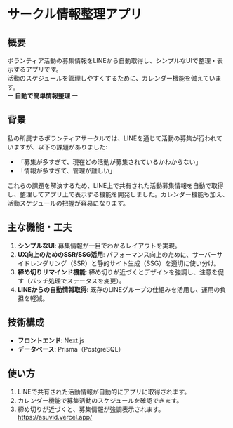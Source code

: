 # サークル情報整理アプリ

## 概要
ボランティア活動の募集情報をLINEから自動取得し、シンプルなUIで整理・表示するアプリです。  
活動のスケジュールを管理しやすくするために、カレンダー機能を備えています。  
**ー 自動で簡単情報整理 ー**

## 背景
私の所属するボランティアサークルでは、LINEを通じて活動の募集が行われていますが、以下の課題がありました:
- 「募集が多すぎて、現在どの活動が募集されているかわからない」
- 「情報が多すぎて、管理が難しい」

これらの課題を解決するため、LINE上で共有された活動募集情報を自動で取得し、整理してアプリ上で表示する機能を開発しました。カレンダー機能も加え、活動スケジュールの把握が容易になります。

## 主な機能・工夫
1. **シンプルなUI**: 募集情報が一目でわかるレイアウトを実現。
2. **UX向上のためのSSR/SSG活用**: パフォーマンス向上のために、サーバーサイドレンダリング（SSR）と静的サイト生成（SSG）を適切に使い分け。
3. **締め切りリマインド機能**: 締め切りが近づくとデザインを強調し、注意を促す（バッチ処理でステータスを変更）。
4. **LINEからの自動情報取得**: 既存のLINEグループの仕組みを活用し、運用の負担を軽減。

## 技術構成
- **フロントエンド**: Next.js
- **データベース**: Prisma（PostgreSQL）

## 使い方
1. LINEで共有された活動情報が自動的にアプリに取得されます。
2. カレンダー機能で募集活動のスケジュールを確認できます。
3. 締め切りが近づくと、募集情報が強調表示されます。
https://asuvid.vercel.app/
